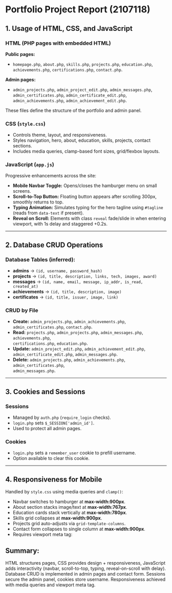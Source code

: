 # Portfolio Project Report (2107118)

## 1. Usage of HTML, CSS, and JavaScript  

### HTML (PHP pages with embedded HTML)  
**Public pages:**  
- `homepage.php`, `about.php`, `skills.php`, `projects.php`, `education.php`,  
  `achievements.php`, `certifications.php`, `contact.php`.  

**Admin pages:**  
- `admin_projects.php`, `admin_project_edit.php`, `admin_messages.php`,  
  `admin_certificates.php`, `admin_certificate_edit.php`,  
  `admin_achievements.php`, `admin_achievement_edit.php`.  

These files define the structure of the portfolio and admin panel.  

### CSS (`style.css`)  
- Controls theme, layout, and responsiveness.  
- Styles navigation, hero, about, education, skills, projects, contact sections.  
- Includes media queries, clamp-based font sizes, grid/flexbox layouts.  

### JavaScript (`app.js`)  
Progressive enhancements across the site:  
- **Mobile Navbar Toggle:** Opens/closes the hamburger menu on small screens.  
- **Scroll-to-Top Button:** Floating button appears after scrolling 300px, smoothly returns to top.  
- **Typing Animation:** Simulates typing for the hero tagline using `#tagline` (reads from `data-text` if present).  
- **Reveal on Scroll:** Elements with class `reveal` fade/slide in when entering viewport, with 1s delay and staggered +0.2s.  

---

## 2. Database CRUD Operations  

### Database Tables (inferred):  
- **admins** → `(id, username, password_hash)`  
- **projects** → `(id, title, description, links, tech, images, award)`  
- **messages** → `(id, name, email, message, ip_addr, is_read, created_at)`  
- **achievements** → `(id, title, description, image)`  
- **certificates** → `(id, title, issuer, image, link)`  

### CRUD by File  
- **Create:** `admin_projects.php`, `admin_achievements.php`, `admin_certificates.php`, `contact.php`.  
- **Read:** `projects.php`, `admin_projects.php`, `admin_messages.php`, `achievements.php`,  
  `certifications.php`, `education.php`.  
- **Update:** `admin_project_edit.php`, `admin_achievement_edit.php`,  
  `admin_certificate_edit.php`, `admin_messages.php`.  
- **Delete:** `admin_projects.php`, `admin_achievements.php`, `admin_certificates.php`,  
  `admin_messages.php`.  

---

## 3. Cookies and Sessions  

### Sessions  
- Managed by `auth.php` (`require_login` checks).  
- `login.php` sets `$_SESSION['admin_id']`.  
- Used to protect all admin pages.  

### Cookies  
- `login.php` sets a `remember_user` cookie to prefill username.  
- Option available to clear this cookie.  

---

## 4. Responsiveness for Mobile  

Handled by `style.css` using media queries and `clamp()`:  
- Navbar switches to hamburger at **max-width:900px**.  
- About section stacks image/text at **max-width:767px**.  
- Education cards stack vertically at **max-width:780px**.  
- Skills grid collapses at **max-width:900px**.  
- Projects grid auto-adjusts via `grid-template-columns`.  
- Contact form collapses to single column at **max-width:900px**.  
- Requires viewport meta tag:  

## Summary:  
HTML structures pages, CSS provides design + responsiveness, JavaScript adds interactivity 
(navbar, scroll-to-top, typing, reveal-on-scroll with delay). Database CRUD is implemented in 
admin pages and contact form. Sessions secure the admin panel, cookies store username. 
Responsiveness achieved with media queries and viewport meta tag.
